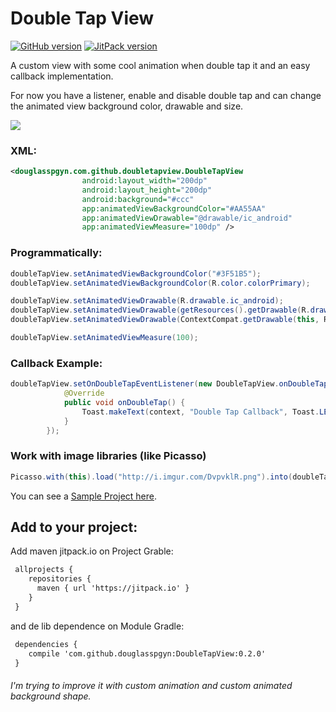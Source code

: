 # Double Tap View
[![GitHub version](https://badge.fury.io/gh/douglasspgyn%2FDoubleTapView.svg)](https://badge.fury.io/gh/douglasspgyn%2FDoubleTapView)
[![JitPack version](https://jitpack.io/v/douglasspgyn/DoubleTapView.svg)](https://jitpack.io/#douglasspgyn/DoubleTapView)

A custom view with some cool animation when double tap it and an easy callback implementation.

For now you have a listener, enable and disable double tap and can change the animated view background color, drawable and size.

![](https://media.giphy.com/media/l41JFwECYpeyPknm0/giphy.gif) 

### XML:
```xml
<douglasspgyn.com.github.doubletapview.DoubleTapView
                android:layout_width="200dp"
                android:layout_height="200dp"
                android:background="#ccc"
                app:animatedViewBackgroundColor="#AA55AA"
                app:animatedViewDrawable="@drawable/ic_android"
                app:animatedViewMeasure="100dp" />
```

### Programmatically:
```java
doubleTapView.setAnimatedViewBackgroundColor("#3F51B5");
doubleTapView.setAnimatedViewBackgroundColor(R.color.colorPrimary);

doubleTapView.setAnimatedViewDrawable(R.drawable.ic_android);
doubleTapView.setAnimatedViewDrawable(getResources().getDrawable(R.drawable.ic_android));
doubleTapView.setAnimatedViewDrawable(ContextCompat.getDrawable(this, R.drawable.ic_android));

doubleTapView.setAnimatedViewMeasure(100);
```

### Callback Example:
```java
doubleTapView.setOnDoubleTapEventListener(new DoubleTapView.onDoubleTapEventListener() {
            @Override
            public void onDoubleTap() {
                Toast.makeText(context, "Double Tap Callback", Toast.LENGTH_SHORT).show();
            }
        });
```

### Work with image libraries (like Picasso)
```java
Picasso.with(this).load("http://i.imgur.com/DvpvklR.png").into(doubleTapView.getBackgroundImageView());
```
You can see a [Sample Project here](https://github.com/douglasspgyn/DoubleTapViewSample).

## Add to your project:

Add maven jitpack.io on Project Grable:
```xml
 allprojects {
    repositories {
      maven { url 'https://jitpack.io' }
    }
 }
```

and de lib dependence on Module Gradle:

```xml
 dependencies {
    compile 'com.github.douglasspgyn:DoubleTapView:0.2.0'
 }
```

###### I'm trying to improve it with custom animation and custom animated background shape.
